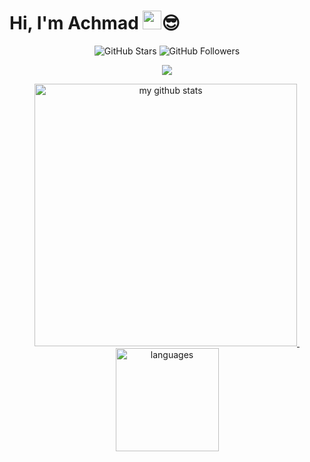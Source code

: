 # Hi, I'm Achmad <img src="https://raw.githubusercontent.com/iampavangandhi/iampavangandhi/master/gifs/Hi.gif" width="30px">😎
<p align="center">
    <img alt="GitHub Stars" src="https://img.shields.io/github/stars/achmadqomarudin?logo=GitHub&style=for-the-badge">    
    <img alt="GitHub Followers" src="https://img.shields.io/github/followers/achmadqomarudin?logo=GitHub&style=for-the-badge">
</p>
<a href="https://achmadqomarudin.github.io">
    <p align="center">
        <img src="https://github-profile-trophy.vercel.app/?username=achmadqomarudin&column=6&theme=vue"/>
    </p>
</a>

<!-- My GitHub stats with buefy theme ❤️ -->
<a align="center" href="https://github.com/achmadqomarudin">
    <p align="center">
        <img src="https://github-readme-stats.vercel.app/api?username=achmadqomarudin&show_icons=true&theme=vue" alt="my github stats" width="420"/>&nbsp;<img src="https://github-readme-stats.vercel.app/api/top-langs/?username=achmadqomarudin&layout=compact&theme=vue" alt="languages" height="165">
    </p>
</a>
